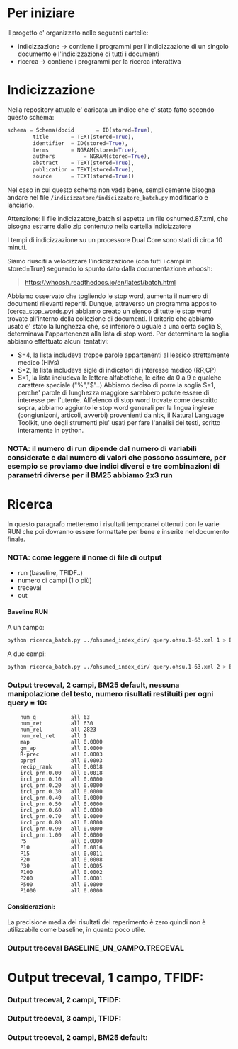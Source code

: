 Per iniziare
============

Il progetto e' organizzato nelle seguenti cartelle:
* indicizzazione -> contiene i programmi per l'indicizzazione di un singolo documento e l'indicizzazione di tutti i documenti
* ricerca -> contiene i programmi per la ricerca interattiva

Indicizzazione
==============

Nella repository attuale e' caricata un indice che e' stato fatto secondo questo schema:

```python
schema = Schema(docid      	= ID(stored=True),
		title      	= TEXT(stored=True),
		identifier	= ID(stored=True),
		terms 		= NGRAM(stored=True),
		authors      	= NGRAM(stored=True),
		abstract 	= TEXT(stored=True),
		publication	= TEXT(stored=True),
		source 		= TEXT(stored=True))

```

Nel caso in cui questo schema non vada bene, semplicemente bisogna andare nel
file ```/indicizzatore/indicizzatore_batch.py``` modificarlo e lanciarlo.

Attenzione: Il file indicizzatore_batch si aspetta un file oshumed.87.xml, che
bisogna estrarre dallo zip contenuto nella cartella indicizzatore

I tempi di indicizzazione su un processore Dual Core sono stati di circa 10 minuti.

Siamo riusciti a velocizzare l'indicizzazione (con tutti i campi in stored=True) seguendo lo spunto dato dalla documentazione whoosh:
> https://whoosh.readthedocs.io/en/latest/batch.html

Abbiamo osservato che togliendo le stop word, aumenta il numero di documenti rilevanti reperiti.
Dunque, attraverso un programma apposito (cerca_stop_words.py) abbiamo creato un elenco di tutte le stop word trovate all'interno della collezione di documenti. Il criterio che abbiamo usato e' stato la lunghezza che, se inferiore o uguale a una certa soglia S, determinava l'appartenenza alla lista di stop word.
Per determinare la soglia abbiamo effettuato alcuni tentativi:
* S=4, la lista includeva troppe parole appartenenti al lessico strettamente medico (HIVs)
* S=2, la lista includeva sigle di indicatori di interesse medico (RR,CP)
* S=1, la lista includeva le lettere alfabetiche, le cifre da 0 a 9 e qualche carattere speciale ("%","$"..)
Abbiamo deciso di porre la soglia S=1, perche' parole di lunghezza maggiore sarebbero potute essere di interesse per l'utente.
All'elenco di stop word trovate come descritto sopra, abbiamo aggiunto le stop word generali per la lingua inglese (congiunizoni, articoli, avverbi) provenienti da nltk, il Natural Language Toolkit, uno degli strumenti piu' usati per fare l'analisi dei testi, scritto interamente in python.



### NOTA: il numero di run dipende dal numero di variabili considerate e dal numero di valori che possono assumere, per esempio se proviamo due indici diversi e tre combinazioni di parametri diverse per il BM25 abbiamo 2x3 run

Ricerca
=======

In questo paragrafo metteremo i risultati temporanei ottenuti con le varie RUN che poi dovranno essere formattate per bene e inserite nel documento finale.

### NOTA: come leggere il nome di file di output
* run (baseline, TFIDF..)
* numero di campi (1 o più)
* treceval
* out

#### Baseline RUN
A un campo:
```bash
python ricerca_batch.py ../ohsumed_index_dir/ query.ohsu.1-63.xml 1 > BASELINE_UN_CAMPO.RUN
```

A due campi:
```bash
python ricerca_batch.py ../ohsumed_index_dir/ query.ohsu.1-63.xml 2 > BASELINE_DUE_CAMPI.RUN
```

### Output treceval, 2 campi, BM25 default, nessuna manipolazione del testo, numero risultati restituiti per ogni query = 10:
```
	num_q          	all	63
	num_ret        	all	630
	num_rel        	all	2823
	num_rel_ret    	all	1
	map            	all	0.0000
	gm_ap          	all	0.0000
	R-prec         	all	0.0003
	bpref          	all	0.0003
	recip_rank     	all	0.0018
	ircl_prn.0.00  	all	0.0018
	ircl_prn.0.10  	all	0.0000
	ircl_prn.0.20  	all	0.0000
	ircl_prn.0.30  	all	0.0000
	ircl_prn.0.40  	all	0.0000
	ircl_prn.0.50  	all	0.0000
	ircl_prn.0.60  	all	0.0000
	ircl_prn.0.70  	all	0.0000
	ircl_prn.0.80  	all	0.0000
	ircl_prn.0.90  	all	0.0000
	ircl_prn.1.00  	all	0.0000
	P5             	all	0.0000
	P10            	all	0.0016
	P15            	all	0.0011
	P20            	all	0.0008
	P30            	all	0.0005
	P100           	all	0.0002
	P200           	all	0.0001
	P500           	all	0.0000
	P1000          	all	0.0000
```
#### Considerazioni:
La precisione media dei risultati del reperimento è zero quindi non è utilizzabile come baseline, in quanto poco utile.


### Output treceval BASELINE_UN_CAMPO.TRECEVAL
Output treceval, 1 campo, TFIDF:
================================
### Output treceval, 2 campi, TFIDF:
### Output treceval, 3 campi, TFIDF:
### Output treceval, 2 campi, BM25 default:
